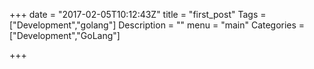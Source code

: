 +++
date = "2017-02-05T10:12:43Z"
title = "first_post"
Tags = ["Development","golang"]
Description = ""
menu = "main"
Categories = ["Development","GoLang"]

+++

